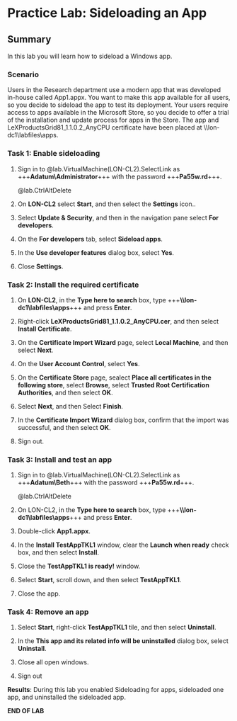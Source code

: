 # Practice Lab: Sideloading an App

## Summary

In this lab you will learn how to sideload a Windows app.

### Scenario

Users in the Research department use a modern app that was developed in-house
called App1.appx. You want to make this app available for all users, so you
decide to sideload the app to test its deployment. Your users require access to
apps available in the Microsoft Store, so you decide to offer a trial of the
installation and update process for apps in the Store. The app and
LeXProductsGrid81_1.1.0.2_AnyCPU certificate have been placed at
\\\\lon-dc1\\labfiles\\apps.

 

### Task 1: Enable sideloading

1.  Sign in to @lab.VirtualMachine(LON-CL2).SelectLink as +++**Adatum\\Administrator**+++ with the password
    +++**Pa55w.rd**+++.

    @lab.CtrlAltDelete

2.  On **LON-CL2** select **Start**, and then select the **Settings** icon..

3.  Select **Update & Security**, and then in the navigation pane select **For
    developers**.

4.  On the **For developers** tab, select **Sideload apps**.

5.  In the **Use developer features** dialog box, select **Yes**.

6.  Close **Settings**.

###  

### Task 2: Install the required certificate

1.  On **LON-CL2**, in the **Type here to search** box, type
    +++**\\\\lon-dc1\\labfiles\\apps**+++ and press
    **Enter**.

2.  Right-click **LeXProductsGrid81_1.1.0.2_AnyCPU.cer**, and then select
    **Install Certificate**.

3.  On the **Certificate Import Wizard** page, select **Local Machine**, and then
    select **Next**.

4.  On the **User Account Control**, select **Yes**.

5.  On the **Certificate Store** page, sealect **Place all certificates in the
    following store**, select **Browse**, select **Trusted Root Certification
    Authorities**, and then select **OK**.

6.  Select **Next**, and then Select **Finish**.

7.  In the **Certificate Import Wizard** dialog box, confirm that the import was
    successful, and then select **OK**.

8.  Sign out.

>    

### Task 3: Install and test an app

1.  Sign in to @lab.VirtualMachine(LON-CL2).SelectLink as +++**Adatum\\Beth**+++ with the password +++**Pa55w.rd**+++.

    @lab.CtrlAltDelete

2.  On LON-CL2, in the **Type here to search** box, type
    +++**\\\\lon-dc1\\labfiles\\apps**+++ and press
    **Enter**.

3.  Double-click **App1.appx**.

4.  In the **Install TestAppTKL1** window, clear the **Launch when ready** check
    box, and then select **Install**.

5.  Close the **TestAppTKL1 is ready!** window.

6.  Select **Start**, scroll down, and then select **TestAppTKL1**.

7.  Close the app.

>    

### Task 4: Remove an app

1.  Select **Start**, right-click **TestAppTKL1** tile, and then select
    **Uninstall**.

2.  In the **This app and its related info will be uninstalled** dialog box,
    select **Uninstall**.

3.  Close all open windows.

4.  Sign out

 

**Results**: During this lab you enabled Sideloading for apps, sideloaded one
app, and uninstalled the sideloaded app.

**END OF LAB**
